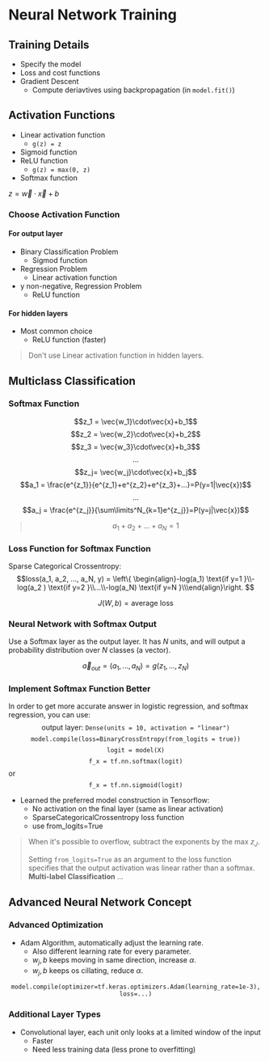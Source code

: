 # Neural Network Training
## Training Details
* Specify the model
* Loss and cost functions
* Gradient Descent 
  * Compute deriavtives using backpropagation (in $\texttt{model.fit()}$)

## Activation Functions
* Linear activation function
  * $\texttt{g(z) = z}$
* Sigmoid function
* ReLU function
  * $\texttt{g(z) = max(0, z)}$
* Softmax function

$z = \vec{w}\cdot\vec{x}+b$
### Choose Activation Function
#### For output layer
* Binary Classification Problem
  * Sigmod function
* Regression Problem
  * Linear activation function
* y non-negative, Regression Problem
  * ReLU function

#### For hidden layers
* Most common choice
  * ReLU function (faster)
  
> Don't use Linear activation function in hidden layers.

## Multiclass Classification
### Softmax Function
$$z_1 = \vec{w_1}\cdot\vec{x}+b_1$$
$$z_2 = \vec{w_2}\cdot\vec{x}+b_2$$
$$z_3 = \vec{w_3}\cdot\vec{x}+b_3$$
$$...$$
$$z_j= \vec{w_j}\cdot\vec{x}+b_j$$
$$a_1 = \frac{e^{z_1}}{e^{z_1}+e^{z_2}+e^{z_3}+...}=P(y=1|\vec{x})$$
$$...$$
$$a_j = \frac{e^{z_j}}{\sum\limits^N_{k=1}e^{z_j}}=P(y=j|\vec{x})$$
> $$a_1+a_2+...+a_N = 1$$

### Loss Function for Softmax Function
Sparse Categorical Crossentropy:
$$loss(a_1, a_2, ..., a_N, y) = \left\{ \begin{align}-log(a_1) \text{if y=1  }\\-log(a_2  ) \text{if y=2    }\\...\\-log(a_N) \text{if y=N  }\\\end{align}\right. $$

$$J(W,b) = \text{average loss}$$

### Neural Network with Softmax Output
Use a Softmax layer as the output layer. It has $N$ units, and will output a probability distribution over $N$ classes (a vector).

$$\vec{a}_{out} =(a_1,..., a_N) = g(z_1,...,z_N) $$
### Implement Softmax Function Better
In order to get more accurate answer in logistic regression, and softmax regression, you can use:
$$\text{output layer: }\texttt{Dense(units = 10, activation = "linear")}$$
$$\texttt{model.compile(loss=BinaryCrossEntropy(from\_logits = true))}$$
$$\texttt{logit = model(X)}$$
$$\texttt{f\_x = tf.nn.softmax(logit)}$$
or
$$\texttt{f\_x = tf.nn.sigmoid(logit)}$$

- Learned the preferred model construction in Tensorflow:
    - No activation on the final layer (same as linear activation)
    - SparseCategoricalCrossentropy loss function
    - use from_logits=True
> When it's possible to overflow, subtract the exponents by the max $z_J$.
> 
> Setting `from_logits=True` as an argument to the loss function specifies that the output activation was linear rather than a softmax.
**Multi-label Classification**
...

## Advanced Neural Network Concept
### Advanced Optimization
* Adam Algorithm, automatically adjust the learning rate.
  * Also different learning rate for every parameter.
  * $w_j,b$ keeps moving in same direction, increase $\alpha$.
  * $w_j,b$ keeps os  cillating, reduce $\alpha$.

$$\texttt{model.compile(optimizer=tf.keras.optimizers.Adam(learning\_rate=1e-3), loss=...)}$$
### Additional Layer Types
* Convolutional layer, each unit only looks at a limited window of the input
  * Faster
  * Need less training data (less prone to overfitting)